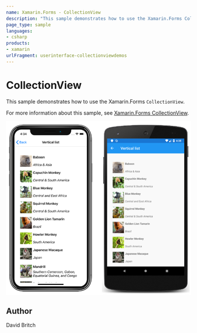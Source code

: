 ```yaml
---
name: Xamarin.Forms - CollectionView
description: "This sample demonstrates how to use the Xamarin.Forms CollectionView #ui"
page_type: sample
languages:
- csharp
products:
- xamarin
urlFragment: userinterface-collectionviewdemos
---
```

# CollectionView

This sample demonstrates how to use the Xamarin.Forms `CollectionView`.

For more information about this sample, see [Xamarin.Forms CollectionView](https://docs.microsoft.com/xamarin/xamarin-forms/user-interface/collectionview/).

![CollectionView application screenshot](Screenshots/01All.png "CollectionView application screenshot")

## Author

David Britch
